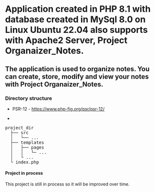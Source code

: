 # Application created in PHP 8.1 with database created in MySql 8.0 on Linux Ubuntu 22.04 also supports with Apache2 Server, Project Organaizer_Notes.

## The application is used to organize notes. You can create, store, modify and view your notes with Project Organaizer_Notes.

### Directory structure

* PSR-12 - https://www.php-fig.org/psr/psr-12/

*
<pre>
project_dir
  ├── src
  │   └── ...
  ├── templates
  │   ├── pages
  │   │   └─ ...
  │   └ ...
  └ index.php
</pre>

#### Project in process

This project is still in process so it will be improved over time.
